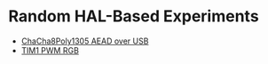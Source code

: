 # Random HAL-Based Experiments 

* [ChaCha8Poly1305 AEAD over USB](src/bin/serial_rust_crypto.rs)
* [TIM1 PWM RGB](src/bin/pwm_rgb.rs)
